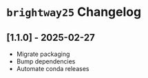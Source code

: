 # `brightway25` Changelog

## [1.1.0] - 2025-02-27

- Migrate packaging
- Bump dependencies
- Automate conda releases
